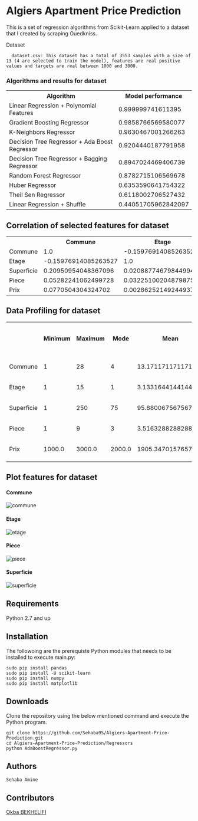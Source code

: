<h1>Algiers Apartment Price Prediction </h1>
This is a set of regression algorithms from Scikit-Learn applied to a dataset that I created by scraping Ouedkniss.

Dataset

      dataset.csv: This dataset has a total of 3553 samples with a size of 13 (4 are selected to train the model), features are real positive values and targets are real between 1000 and 3000.        

<h3>Algorithms and results for dataset</h3>

<table>
  <tr>
    <th>Algorithm</th>
    <th>Model performance</th> 
  </tr>

  <tr> <td>Linear Regression + Polynomial Features</td>   <td>0.999999741611395</td> </tr>
  <tr> <td>Gradient Boosting Regressor </td>   <td>0.9858766569580077</td> </tr>
  <tr> <td>K-Neighbors Regressor</td>   <td>0.9630467001266263</td> </tr>
  <tr> <td>Decision Tree Regressor + Ada Boost Regressor</td>  <td>0.9204440187791958</td> </tr>
  <tr> <td>Decision Tree Regressor + Bagging Regressor </td>   <td>0.8947024469406739</td> </tr>
  <tr> <td>Random Forest Regressor</td>   <td>0.8782715106569678</td> </tr>
  <tr> <td>Huber Regressor </td>   <td>0.6353590641754322</td> </tr>
  <tr> <td>Theil Sen Regressor </td>   <td>0.6118002706527432</td> </tr>
  <tr> <td>Linear Regression + Shuffle</td>   <td>0.44051705962842097</td> </tr>
</table>

<h2>Correlation of selected features for dataset</h2>

<table>
  <tr>
    <th></th>
    <th>Commune</th> 
    <th>Etage</th>
    <th>Superficie</th> 
    <th>Piece</th>
    <th>Prix</th> 
  </tr>
  <tr> 
  	<td>Commune</td>
    <td>1.0</td> 
    <td>-0.15976914085263527</td> 
    <td>0.20950954048367096</td> 
    <td>0.05282241062499728</td> 
    <td>0.0770504304324702</td> 
   </tr>
  <tr> 
  	<td>Etage</td>   
  	<td>-0.15976914085263527</td> 
    <td>1.0</td> 
    <td>0.02088774679844994</td> 
    <td>0.03225100204879875</td> 
    <td>0.0028625214924493715</td> 
  </tr>
  <tr> 
  	<td>Superficie</td>     
  	<td>0.20950954048367096</td> 
    <td>0.02088774679844994</td> 
    <td>1.0</td> 
    <td>0.7423177491115521</td> 
    <td>-0.01459807463078822</td> 
  </tr>
  <tr> 
  	<td>Piece</td>   			
  	<td>0.05282241062499728</td> 
    <td>0.03225100204879875</td> 
    <td>0.7423177491115521</td> 
    <td>1.0</td> 
    <td>-0.02782093484314777</td> 
  </tr>
  <tr> 
  	<td>Prix</td>   
  	<td>0.0770504304324702</td> 
    <td>0.0028625214924493715</td> 
    <td>-0.01459807463078822</td> 
    <td>-0.02782093484314777</td> 
    <td>1.0</td> 
  </tr>
</table>

<h2>Data Profiling for dataset</h2>

<table>
  <tr>
    <th></th>
    <th>Minimum</th> 
    <th>Maximum</th>
    <th>Mode</th> 
    <th>Mean</th> 
    <th>Median</th>
    <th>Standard deviation</th> 
    <th>Quantile [0.25, 0.5, 0.75]</th> 
  </tr>
  <tr> 
  	<td>Commune</td>
    <td>1</td> 
    <td>28</td> 
    <td>4</td>  
    <td>13.17117117117117</td> 
    <td>13.0</td> 
    <td>8.574879777660525</td> 
    <td>[4.0, 13.0, 22.0]</td> 
   </tr>
  <tr>
  	<td>Etage</td> 
    <td>1</td> 
    <td>15</td> 
    <td>1</td>  
    <td>3.1331644144144146</td> 
    <td>3.0</td> 
    <td>2.174971764738508</td> 
    <td>[1.0, 3.0, 4.0]</td> 
  </tr>
  <tr> 
  	<td>Superficie</td>     
    <td>1</td> 
    <td>250</td> 
    <td>75</td>  
    <td>95.88006756756756</td> 
    <td>90.0</td> 
    <td>33.34758832480636</td> 
    <td>[75.0, 90.0, 115.0]</td> 
  </tr>
  <tr>
  	<td>Piece</td>   
    <td>1</td> 
    <td>9</td> 
    <td>3</td>  
    <td>3.516328828828829</td> 
    <td>3.0</td> 
    <td>0.8903647264348437</td> 
    <td>[3.0, 3.0, 4.0]</td> 
  </tr>
  <tr>
  	<td>Prix</td>   
    <td>1000.0</td> 
    <td>3000.0</td> 
    <td>2000.0</td>  
    <td>1905.3470157657657</td> 
    <td>1800.0</td> 
    <td>553.3634995790693</td> 
    <td>[1450.0, 1800.0, 2350.0]</td> 
  </tr>
</table>

<h2>Plot features for dataset</h2>

<h4>Commune</h4>

![commune](https://user-images.githubusercontent.com/19336306/42030378-87190468-7aca-11e8-8c64-60f721b4ce4d.png)

<h4>Etage</h4>

![etage](https://user-images.githubusercontent.com/19336306/42030380-87579d9a-7aca-11e8-86a0-97f9606e0bac.png)

<h4>Piece</h4>

![piece](https://user-images.githubusercontent.com/19336306/42030381-8794c422-7aca-11e8-9c08-7250624f36b8.png)

<h4>Superficie</h4>

![superficie](https://user-images.githubusercontent.com/19336306/42030382-87c79118-7aca-11e8-8141-4a55219ecfaf.png)

<h2>Requirements</h2>
Python 2.7 and up

<h2>Installation</h2>
The followoing are the prerequiste Python modules that needs to be installed to execute main.py:

	sudo pip install pandas
	sudo pip install -U scikit-learn
	sudo pip install numpy
	sudo pip install matplotlib

<h2>Downloads</h2>
Clone the repository using the below mentioned command and execute the Python program.
	
	git clone https://github.com/Sehaba95/Algiers-Apartment-Price-Prediction.git
	cd Algiers-Apartment-Price-Prediction/Regressors
	python AdaBoostRegressor.py

<h2>Authors</h2>

	Sehaba Amine


<h2>Contributors</h2>

[Okba BEKHELIFI](https://github.com/okbalefthanded)
